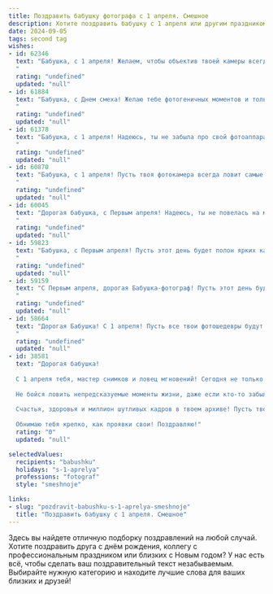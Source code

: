 ```yaml
---
title: Поздравить бабушку фотографа с 1 апреля. Смешное
description: Хотите поздравить бабушку с 1 апреля или другим праздником? Наш ИИ создаст незабываемое поздравление, а вы обязательно выделитесь среди других.  
date: 2024-09-05
tags: second tag
wishes:
- id: 62346
  text: "Бабушка, с 1 апреля! Желаем, чтобы объектив твоей камеры всегда ловил только лучшие моменты, а фото получались настолько яркими, что даже самые скучные лица на них улыбались бы! 😉📸
  "
  rating: "undefined"
  updated: "null"
- id: 61884
  text: "Бабушка, с Днем смеха! Желаю тебе фотогеничных моментов и только удачных кадров, даже если это будет очередной \"прикол\" от внуков! 😉
  "
  rating: "undefined"
  updated: "null"
- id: 61378
  text: "Бабушка, с 1 апреля! Надеюсь, ты не забыла про свой фотоаппарат, ведь сегодня день, когда можно поймать в объектив самые смешные моменты! Пусть твоя объективность будет объективной, а фотошоп - минимальным! 😂📸
  "
  rating: "undefined"
  updated: "null"
- id: 60870
  text: "Бабушка, с 1 апреля! Пусть твоя фотокамера всегда ловит самые смешные моменты, а твои снимки будут полны юмора и позитива! 😄📸
  "
  rating: "undefined"
  updated: "null"
- id: 60045
  text: "Дорогая бабушка, с Первым апреля! Надеюсь, ты не повелась на мои шутки про фотоаппарат, который сам фотографирует 😂  Желаю тебе море позитива, ярких кадров и чтобы все твои снимки были удачными, даже без фотошопа! 🥳
  "
  rating: "undefined"
  updated: "null"
- id: 59823
  text: "Бабушка, с Первым апреля! Пусть этот день будет полон ярких кадров, смешных ситуаций и удачных ракурсов! 😉  Надеюсь, ты все-таки не забыла, что сегодня 1 апреля, и не приготовила мне \"прикольную\" фотосессию в пижаме?  😂
  "
  rating: "undefined"
  updated: "null"
- id: 59159
  text: "С Первым апреля, дорогая Бабушка-фотограф! Пусть этот день будет полон ярких кадров, искрометных шуток и смешных фотобомб! 😄
  "
  rating: "undefined"
  updated: "null"
- id: 58664
  text: "Дорогая Бабушка! С 1 апреля! Пусть все твои фотошедевры будут такими же яркими и позитивными, как и твоя улыбка! 😄📸
  "
  rating: "undefined"
  updated: "null"
- id: 38581
  text: "Дорогая бабушка!
  
  С 1 апреля тебя, мастер снимков и ловец мгновений! Сегодня не только день шуток и веселья, но и лучший повод порадовать тебя сказочным кадром. Пусть каждая шутка будет ярче, чем вспышка твоего фотоаппарата, а смех - громче, чем затвор!
  
  Не бойся ловить непредсказуемые моменты жизни, даже если кто-то забыл выключить фонарик или наклонил голову в самый неподходящий момент. Только ты можешь так ловко поймать улыбки и бесценные мгновения.
  
  Счастья, здоровья и миллион шутливых кадров в твоем архиве! Пусть твоя жизнь будет такой же яркой и насыщенной, как лучшие фотосессии!
  
  Обнимаю тебя крепко, как проявки свои! Поздравляю!"
  rating: "0"
  updated: "null"

selectedValues:
  recipients: "babushku"
  holidays: "s-1-aprelya"
  professions: "fotograf"
  style: "smeshnoje"

links:
- slug: "pozdravit-babushku-s-1-aprelya-smeshnoje"
  title: "Поздравить бабушку с 1 апреля. Смешное"
---
```


Здесь вы найдете отличную подборку поздравлений на любой случай. 
Хотите поздравить друга с днём рождения, коллегу с профессиональным праздником или близких с Новым годом? У нас есть всё, чтобы сделать ваш поздравительный текст незабываемым. Выбирайте нужную категорию и находите лучшие слова для ваших близких и друзей!
